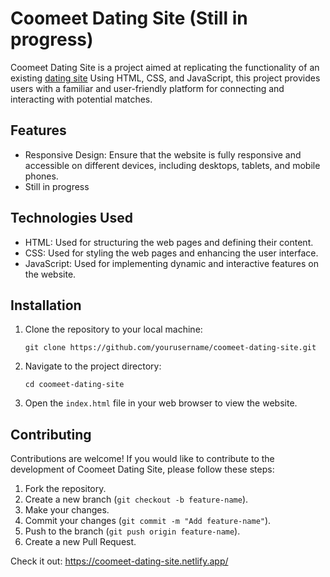 

# Coomeet Dating Site (Still in progress)

Coomeet Dating Site is a project aimed at replicating the functionality of an existing [dating site](https://coomeet.com/) Using HTML, CSS, and JavaScript, this project provides users with a familiar and user-friendly platform for connecting and interacting with potential matches.

## Features

- Responsive Design: Ensure that the website is fully responsive and accessible on different devices, including desktops, tablets, and mobile phones.
- Still in progress

## Technologies Used

- HTML: Used for structuring the web pages and defining their content.
- CSS: Used for styling the web pages and enhancing the user interface.
- JavaScript: Used for implementing dynamic and interactive features on the website.

## Installation

1. Clone the repository to your local machine:
   ```
   git clone https://github.com/yourusername/coomeet-dating-site.git
   ```

2. Navigate to the project directory:
   ```
   cd coomeet-dating-site
   ```

3. Open the `index.html` file in your web browser to view the website.

## Contributing

Contributions are welcome! If you would like to contribute to the development of Coomeet Dating Site, please follow these steps:

1. Fork the repository.
2. Create a new branch (`git checkout -b feature-name`).
3. Make your changes.
4. Commit your changes (`git commit -m "Add feature-name"`).
5. Push to the branch (`git push origin feature-name`).
6. Create a new Pull Request.

Check it out: https://coomeet-dating-site.netlify.app/
